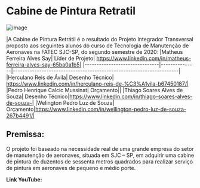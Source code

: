# Cabine de Pintura Retratil
![image](https://user-images.githubusercontent.com/61927442/100828116-1aab1080-343d-11eb-8d51-48feadcc3603.png)


|A Cabine de Pintura Retrátil é o resultado do Projeto Integrador Transversal proposto aos seguintes alunos do curso de Tecnologia de Manutenção de Aeronaves na FATEC SJC-SP, do segundo semestre de 2020: 
|Matheus Ferreira Alves Say| Líder de Projeto| https://www.linkedin.com/in/matheus-ferreira-alves-say-65ba0a1b5|
|-------------------------------|---------------|---------------------------------------------------------------------|
|Herculano Reis de Ávila| Desenho Técnico| https://www.linkedin.com/in/herculano-reis-de-%C3%A1vila-b67450187/|
|Pedro Henrique Calcic Mussinat| Orçamento||
|Thiago Soares Alves de Souza| Desenho Técnico|https://www.linkedin.com/in/thiago-soares-alves-de-souza-|
|Welington Pedro Luz de Souza| Orçamento|https://www.linkedin.com/in/wellington-pedro-luz-de-souza-267b4491/|

## Premissa:
O projeto foi baseado na necessidade real de uma grande empresa do setor de manutenção de aeronaves, situada em SJC – SP, em adquirir uma cabine de pintura de duzentos de sessenta metros quadrados para realizar serviço de pintura em aeronaves de pequeno e médio porte.


<b>Link YouTube:
